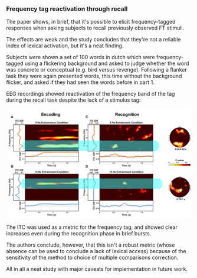 ### Frequency tag reactivation through recall

The paper shows, in brief, that it's possible to elicit frequency-tagged responses when asking subjects to recall previously observed FT stimuli.

The effects are weak and the study concludes that they're not a reliable index of lexical activation, but it's a neat finding.

Subjects were shown a set of 100 words in dutch which were frequency-tagged using a flickering background and asked to judge whether the word was concrete or conceptual (e.g. bird versus revenge). Following a flanker task they were again presented words, this time without the background flicker, and asked if they had seen the words before in part 1.

EEG recordings showed reactivation of the frequency band of the tag during the recall task despite the lack of a stimulus tag:

![Pasted image 20250311023456](../../assets/Pasted%20image%2020250311023456.png)

The ITC was used as a metric for the frequency tag, and showed clear increases even during the recognition phase in brief bursts. 

The authors conclude, however, that this isn't a robust metric (whose absence can be used to conclude a lack of lexical access) because of the sensitivity of the method to choice of multiple comparisons correction.

All in all a neat study with major caveats for implementation in future work.